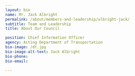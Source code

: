 ```yaml
---
layout: bio
name: Mr. Jack Albright
permalink: /about/members-and-leadership/albright-jack/
subtitle: Team and Leadership
title: About Our Council

position: Chief Information Officer
agency: Acting Department of Transportation
bio-image: /dt.jpg
bio-image-alt-text: Jack Albright
bio-phone:
bio-email:

---
```

